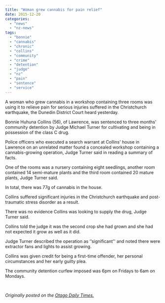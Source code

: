 ```yaml
---
title: "Woman grew cannabis for pain relief"
date: 2015-12-20
categories: 
  - "news"
  - "nz-news"
tags: 
  - "bonnie"
  - "cannabis"
  - "chronic"
  - "collins"
  - "community"
  - "crime"
  - "detention"
  - "judge"
  - "nz"
  - "pain"
  - "sentence"
  - "service"
---
```


A woman who grew cannabis in a workshop containing three rooms was using it to relieve pain for serious injuries suffered in the Christchurch earthquake, the Dunedin District Court heard yesterday.

Bonnie Huhuna Collins (56), of Lawrence, was sentenced to three months' community detention by Judge Michael Turner for cultivating and being in possession of the class C drug.

Police officers who executed a search warrant at Collins' house in Lawrence on an unrelated matter found a concealed workshop containing a cannabis-growing operation, Judge Turner said in reading a summary of facts.

One of the rooms was a nursery containing eight seedlings, another room contained 14 semi-mature plants and the third room contained 20 mature plants, Judge Turner said.

In total, there was 77g of cannabis in the house.

Collins suffered significant injuries in the Christchurch earthquake and post-traumatic stress disorder as a result.

There was no evidence Collins was looking to supply the drug, Judge Turner said.

Collins told the judge it was the second crop she had grown and she had not expected it grow as well as it did.

Judge Turner described the operation as ‘‘significant'' and noted there were extractor fans and lights to assist growing.

Collins was given credit for being a first-time offender, her personal circumstances and her early guilty plea.

The community detention curfew imposed was 6pm on Fridays to 6am on Mondays.

 

_Originally posted on the [Otago Daily Times.](http://www.odt.co.nz/news/dunedin/367471/grew-cannabis-pain-relief)_
